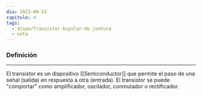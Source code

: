 ```yaml
---
dia: 2023-08-23
capitulo: 4
tags:
  - dispo/Transistor-bipolar-de-juntura
  - nota
---
```

### Definición
---
El transistor es un dispositivo [[Semiconductor]] que permite el paso de una señal (salida) en respuesta a otra (entrada). El transistor se puede "comportar" como amplificador, oscilador, conmutador o rectificador.